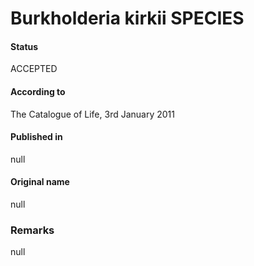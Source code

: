 # Burkholderia kirkii SPECIES

#### Status
ACCEPTED

#### According to
The Catalogue of Life, 3rd January 2011

#### Published in
null

#### Original name
null

### Remarks
null